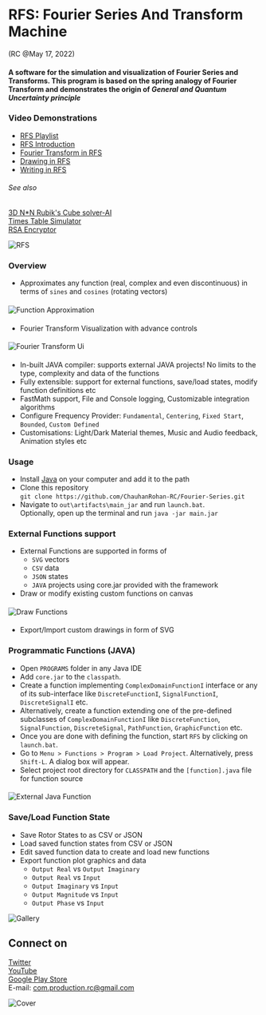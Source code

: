 # RFS: Fourier Series And Transform Machine

(RC @May 17, 2022)

#### A software for the simulation and visualization of Fourier Series and Transforms. This program is based on the spring analogy of Fourier Transform and demonstrates the origin of _General and Quantum Uncertainty principle_

### Video Demonstrations
* [RFS Playlist](https://www.youtube.com/playlist?list=PL_oeaRvQxDbR0VYYdoNMh3KZO76d03Psq)
* [RFS Introduction](https://youtu.be/eFbR1_0GCGw)
* [Fourier Transform in RFS](https://youtu.be/yEB2RT1yN-g)
* [Drawing in RFS](https://youtu.be/bWbgRlasApQ)
* [Writing in RFS](https://youtu.be/8WbKhzp2rGw)

###### See also

[3D N*N Rubik's Cube solver-AI](https://github.com/ChauhanRohan-RC/Cube.git)  
[Times Table Simulator](https://github.com/ChauhanRohan-RC/Times-Table.git)  
[RSA Encryptor](https://github.com/ChauhanRohan-RC/RSA-Encryptor.git)

![RFS](graphics/pictures/rfs_intro_light.png)

### Overview

* Approximates any function (real, complex and even discontinuous) in terms of `sines` and `cosines` (rotating vectors)

####

![Function Approximation](graphics/pictures/emoji_stars_rotors.png)

####

* Fourier Transform Visualization with advance controls

####

![Fourier Transform Ui](graphics/pictures/fourier_transform_ui.png)

####

* In-built JAVA compiler: supports external JAVA projects! No limits to the type, complexity and data of the functions
* Fully extensible: support for external functions, save/load states, modify function definitions etc
* FastMath support, File and Console logging, Customizable integration algorithms
* Configure Frequency Provider: `Fundamental`, `Centering`, `Fixed Start`, `Bounded`, `Custom Defined`
* Customisations: Light/Dark Material themes, Music and Audio feedback, Animation styles etc

### Usage

* Install [Java](https://www.oracle.com/in/java/technologies/downloads/) on your computer and add it to the path
* Clone this repository  
  `git clone https://github.com/ChauhanRohan-RC/Fourier-Series.git`
* Navigate to `out\artifacts\main_jar` and run `launch.bat`.  
  Optionally, open up the terminal and run `java -jar main.jar`

### External Functions support

* External Functions are supported in forms of
    * `SVG` vectors
    * `CSV` data
    * `JSON` states
    * `JAVA` projects using core.jar provided with the framework
* Draw or modify existing custom functions on canvas

####

![Draw Functions](graphics/pictures/drawing_dark.png)

####

* Export/Import custom drawings in form of SVG

### Programmatic Functions (JAVA)

* Open `PROGRAMS` folder in any Java IDE
* Add `core.jar` to the `classpath`.
* Create a function implementing `ComplexDomainFunctionI` interface or any of its sub-interface
  like `DiscreteFunctionI`, `SignalFunctionI`, `DiscreteSignalI` etc.
* Alternatively, create a function extending one of the pre-defined subclasses of `ComplexDomainFunctionI`
  like `DiscreteFunction`, `SignalFunction`, `DiscreteSignal`, `PathFunction`, `GraphicFunction` etc.
* Once you are done with defining the function, start `RFS` by clicking on `launch.bat`.
* Go to `Menu > Functions > Program > Load Project`. Alternatively, press `Shift-L`. A dialog box will appear.
* Select project root directory for `CLASSPATH` and the `[function].java` file for function source

####

![External Java Function](graphics/pictures/load_programmatic_function.png)

####

### Save/Load Function State

* Save Rotor States to as CSV or JSON
* Load saved function states from CSV or JSON
* Edit saved function data to create and load new functions
* Export function plot graphics and data
    * `Output Real`  vs  `Output Imaginary`
    * `Output Real`  vs  `Input`
    * `Output Imaginary`  vs  `Input`
    * `Output Magnitude`  vs  `Input`
    * `Output Phase`  vs  `Input`

![Gallery](graphics/pictures/sprint.png)

## Connect on

[Twitter](https://twitter.com/0rc_studio)  
[YouTube](https://www.youtube.com/channel/UCmyvutGWtyBRva_jrZfyORA)  
[Google Play Store](https://play.google.com/store/apps/dev?id=7315303590538030232)  
E-mail: com.production.rc@gmail.com

![Cover](graphics/thumbnail/thumbnail.png)
